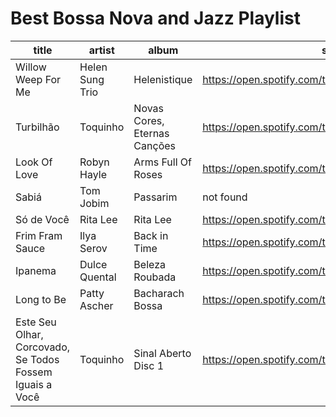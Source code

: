 # Best Bossa Nova and Jazz Playlist

| title                                                    | artist          | album                        | spotifyURL                                            |
| -------------------------------------------------------- | --------------- | ---------------------------- | ----------------------------------------------------- |
| Willow Weep For Me                                       | Helen Sung Trio | Helenistique                 | https://open.spotify.com/track/6rTMv2I5GOMd70EkNepmmD |
| Turbilhão                                                | Toquinho        | Novas Cores, Eternas Canções | https://open.spotify.com/track/1JDbWD7LIel5BK3BklKMvC |
| Look Of Love                                             | Robyn Hayle     | Arms Full Of Roses           | https://open.spotify.com/track/4zwF7iGhUkxIoaLohihEuM |
| Sabiá                                                    | Tom Jobim       | Passarim                     | not found                                             |
| Só de Você                                               | Rita Lee        | Rita Lee                     | https://open.spotify.com/track/0pJ1eJkI9JGoNLy5C5VsR3 |
| Frim Fram Sauce                                          | Ilya Serov      | Back in Time                 | https://open.spotify.com/track/1EAzmbvRz4LfYnO8wFTR6w |
| Ipanema                                                  | Dulce Quental   | Beleza Roubada               | https://open.spotify.com/track/3U5hrhkaacaX98N3FQLQV9 |
| Long to Be                                               | Patty Ascher    | Bacharach Bossa              | https://open.spotify.com/track/5zXv7xtLaK2CXPJKNwrJSe |
| Este Seu Olhar, Corcovado, Se Todos Fossem Iguais a Você | Toquinho        | Sinal Aberto Disc 1          | https://open.spotify.com/track/4nUSHq5DNRID4T1TZHrWlL |
